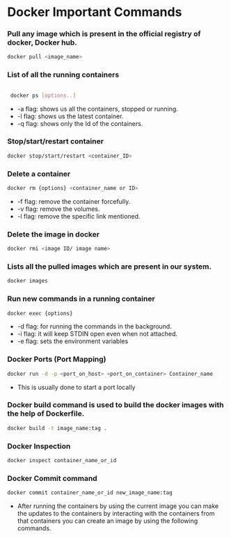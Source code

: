 # Docker Important Commands

### Pull any image which is present in the official registry of docker, Docker hub.

```bash
docker pull <image_name>

```

### List of all the running containers

```bash

 docker ps [options..]
```

- -a flag: shows us all the containers, stopped or running.
- -l flag: shows us the latest container.
- -q flag: shows only the Id of the containers.

### Stop/start/restart container

```bash
docker stop/start/restart <container_ID>
```

### Delete a container

```bash
docker rm {options} <container_name or ID>
```

- -f flag: remove the container forcefully.
- -v flag: remove the volumes.
- -l flag: remove the specific link mentioned.

### Delete the image in docker

```bash
docker rmi <image ID/ image name>
```

### Lists all the pulled images which are present in our system.

```bash
docker images
```

### Run new commands in a running container

```bash
docker exec {options}
```

- -d flag: for running the commands in the background.
- -i flag: it will keep STDIN open even when not attached.
- -e flag: sets the environment variables

### Docker Ports (Port Mapping)

```bash
docker run -d -p <port_on_host> <port_on_container> Container_name
```

- This is usually done to start a port locally

### Docker build command is used to build the docker images with the help of Dockerfile.

```bash
docker build -t image_name:tag .
```

### Docker Inspection

```bash
docker inspect container_name_or_id
```

### Docker Commit command

```bash
docker commit container_name_or_id new_image_name:tag
```

- After running the containers by using the current image you can make the updates to the containers by interacting with the containers from that containers you can create an image by using the following commands.

